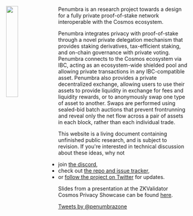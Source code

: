 
<img style="width: 25%; max-width: 11em; float: left; margin: 1em;" src="https://penumbra.zone/penumbra-glow-alpha-mask.png">

Penumbra is an research project towards a design for a fully private
proof-of-stake network interoperable with the Cosmos ecosystem.

Penumbra integrates privacy with proof-of-stake through a novel private
delegation mechanism that provides staking derivatives, tax-efficient
staking, and on-chain governance with private voting. Penumbra connects to
the Cosmos ecosystem via IBC, acting as an ecosystem-wide shielded pool and
allowing private transactions in any IBC-compatible asset. Penumbra also
provides a private decentralized exchange, allowing users to use their assets
to provide liquidity in exchange for fees and liquidity rewards, or to
anonymously swap one type of asset to another. Swaps are performed using
sealed-bid batch auctions that prevent frontrunning and reveal only the net
flow across a pair of assets in each block, rather than each individual trade.

This website is a living document containing unfinished public research, and
is subject to revision. If you're interested in technical discussion about
these ideas, why not

- join [the discord](https://discord.gg/hKvkrqa3zC), 
- check out [the repo and issue tracker](https://github.com/hdevalence/penumbra-notes),
- or [follow the project on Twitter](https://twitter.com/penumbrazone) for updates.

Slides from a presentation at the ZKValidator Cosmos Privacy Showcase can be
found [here](./penumbra-zkv-showcase.pdf).

<a class="twitter-timeline" data-dnt="true" data-theme="dark" href="https://twitter.com/penumbrazone?ref_src=twsrc%5Etfw">Tweets by @penumbrazone</a> <script async src="https://platform.twitter.com/widgets.js" charset="utf-8"></script>

